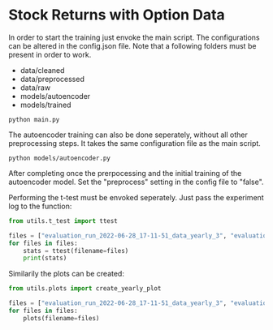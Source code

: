 # Stock Returns with Option Data

In order to start the training just envoke the main script. The configurations can be altered in the config.json file.
Note that a following folders must be present in order to work.

- data/cleaned
- data/preprocessed
- data/raw
- models/autoencoder
- models/trained

```shell
python main.py
```

The autoencoder training can also be done seperately, without all other preprocessing steps. It takes the same configuration file as the main script.

```shell
python models/autoencoder.py
```

After completing once the prerpocessing and the initial training of the autoencoder model. Set the "preprocess" setting in the config file to "false".


Performing the t-test must be envoked seperately. Just pass the experiment log to the function:

```python
from utils.t_test import ttest

files = ["evaluation_run_2022-06-28_17-11-51_data_yearly_3", "evaluation_run_2022-06-28_17-01-01_data_monthly_3"]
for files in files:
    stats = ttest(filename=files)
    print(stats)
```

Similarily the plots can be created:

```python
from utils.plots import create_yearly_plot

files = ["evaluation_run_2022-06-28_17-11-51_data_yearly_3", "evaluation_run_2022-06-28_17-01-01_data_monthly_3"]
for files in files:
    plots(filename=files)
```

